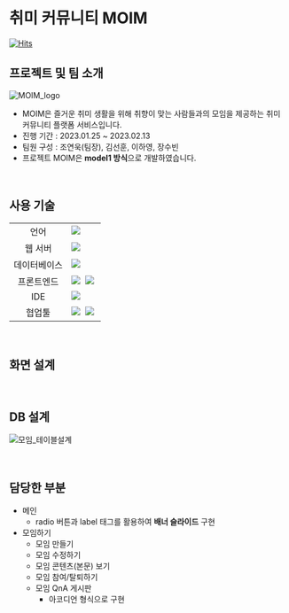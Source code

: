 # 취미 커뮤니티 MOIM
[![Hits](https://hits.seeyoufarm.com/api/count/incr/badge.svg?url=https%3A%2F%2Fgithub.com%2Fha02e%2Fsemi_project&count_bg=%234B8EE5&title_bg=%23555555&icon=&icon_color=%23E7E7E7&title=hits&edge_flat=true)](https://hits.seeyoufarm.com)


## 프로젝트 및 팀 소개
![MOIM_logo](https://user-images.githubusercontent.com/121777501/224551005-bd49179b-e73e-48e1-a1bc-7accfd3de301.png)
- MOIM은 즐거운 취미 생활을 위해 취향이 맞는 사람들과의 모임을 제공하는 취미 커뮤니티 플랫폼 서비스입니다.
- 진행 기간 : 2023.01.25 ~ 2023.02.13
- 팀원 구성 : 조연욱(팀장), 김선훈, 이하영, 장수빈
- 프로젝트 MOIM은 **model1 방식**으로 개발하였습니다.
<br>

## 사용 기술
<table>
<tr>
 <td align="center">언어</td>
 <td>
  <img src="https://img.shields.io/badge/java-007396?style=for-the-badge&logo=java&logoColor=white">&nbsp
 </td>
</tr>
<tr>
 <td align="center">웹 서버</td>
 <td>
  <img src="https://img.shields.io/badge/Apache Tomcat-F8DC75?style=for-the-badge&logo=apachetomcat&logoColor=black"/> &nbsp 
</tr>
<tr>
 <td align="center">데이터베이스</td>
 <td>
  <img src="https://img.shields.io/badge/ORACLE-F80000?style=for-the-badge&logo=oracle&logoColor=white"/>&nbsp
 </td>
</tr>
<tr>
</tr>
<tr>
 <td align="center">프론트엔드</td>
 <td>
    <img src="https://img.shields.io/badge/HTML5-E34F26?style=for-the-badge&logo=html5&logoColor=white"/>&nbsp 
    <img src="https://img.shields.io/badge/CSS3-1572B6?style=for-the-badge&logo=css3&logoColor=white"/>
 </td>
</tr>
<tr>
 <td align="center">IDE</td>
 <td>
  <img src="https://img.shields.io/badge/eclipseide-2C2255?style=for-the-badge&logo=eclipseide&logoColor=white"/>&nbsp 
 </td>
</tr>
<tr>
 <td align="center">협업툴</td>
 <td>
    <img src="https://img.shields.io/badge/GitHub-181710?style=for-the-badge&logo=GitHub&logoColor=white"/>&nbsp 
    <img src="https://img.shields.io/badge/Notion-000000?style=for-the-badge&logo=Notion&logoColor=white"/>&nbsp 
 </td>
</tr>
</table>

<br> 

## 화면 설계

<br>

## DB 설계
![모임_테이블설계](https://github.com/ha02e/semi_project/assets/121777501/f5149e30-6c67-40dd-a896-3988f4616747)

<br>

## 담당한 부분
- 메인
  - radio 버튼과 label 태그를 활용하여 **배너 슬라이드** 구현
- 모임하기
  - 모임 만들기
  - 모임 수정하기
  - 모임 콘텐츠(본문) 보기
  - 모임 참여/탈퇴하기
  - 모임 QnA 게시판
    - 아코디언 형식으로 구현

